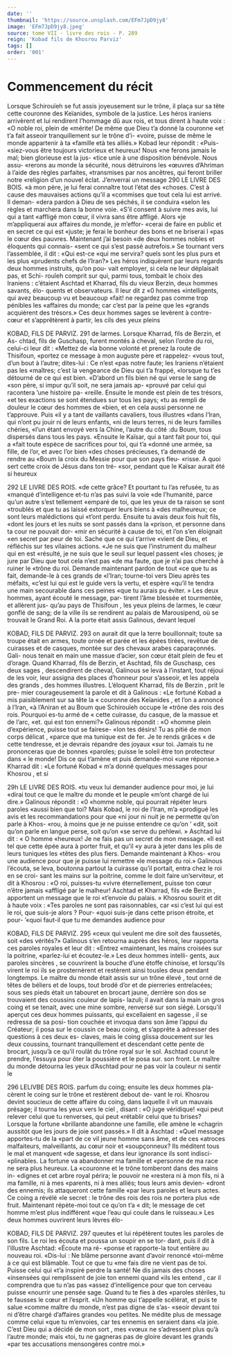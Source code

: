 ```yaml
---
date: ''
thumbnail: 'https://source.unsplash.com/EFm7JpD9jy8'
image: 'EFm7JpD9jy8.jpeg'
source: tome VII - livre des rois - P. 289
reign: 'Kobad fils de Khosrou Parviz'
tags: []
order: '001'
---
```


# Commencement du récit

Lorsque Schirouïeh se fut assis joyeusement sur le trône, il plaça sur sa tête cette couronne des Keïanides, symbole de la justice. Les héros iraniens arrivèrent et lui rendirent l’hommage dû aux rois,
et tous dirent à haute voix : «O noble roi, plein de «mérite! De même que Dieu t’a donné la couronne
«et t’a fait asseoir tranquillement sur le trône d’i-
«voire, puisse de même le monde appartenir à ta «famille età tes alliés.» Kobad leur répondit : «Puis- «siez-vous être toujours victorieux et heureux! Nous «ne ferons jamais le mal; bien glorieuse est la jus- «tice unie à une disposition bénévole. Nous assu- «rerons au monde la sécurité, nous détruirons les «œuvres d’Ahriman à l’aide des règles parfaites,
«transmises par nos ancêtres, qui feront briller notre «religion d’un nouvel éclat. J’enverrai un message
290 LE LIVRE DES BOIS. «à mon père, je lui ferai connaître tout l’état des
«choses. C’est à cause des mauvaises actions qu’il a «commises que tout cela lui est arrivé. Il deman- «dera pardon à Dieu de ses péchés, il se conduira «selon les règles et marchera dans la bonne voie. «S’il consent à suivre mes avis, lui qui a tant
«affligé mon cœur, il vivra sans être affligé. Alors
«je m’appliquerai aux affaires du monde, je m’effor-
«cerai de faire en public et en secret ce qui est «juste; je ferai le bonheur des bons et ne briserai l «pas le cœur des pauvres. Maintenant j’ai besoin
«de deux hommes nobles et éloquents qui connais- «sent ce qui s’est passé autrefois.»
Se tournant vers l’assemblée, il dit : «Qui est-ce
«qui me servira? quels sont les plus purs et les plus «prudents chefs de l’Iran?» Les héros indiquèrent
par leurs regards deux hommes instruits, qu’on pou- vait employer, si cela ne leur déplaisait pas, et Schi- rouîeh comprit sur qui, parmi tous, tombait le choix des Iraniens : c’étaient Aschtad et Kharrad,
fils du vieux Berzin, deux hommes savants, élo- quents et observateurs. Il leur dit z «0 hommes «intelligents, qui avez beaucoup vu et beaucoup «fait! ne regardez pas comme trop pénibles les «affaires du monde; car c’est par la peine que les «grands acquièrent des trésors.»
Ces deux hommes sages se levèrent à contre- cœur et s’apprêtèrent à partir, les cils des yeux pleins

KOBAD, FILS DE PARVIZ. 291 de larmes. Lorsque Kharrad, fils de Berzin, et As- chtad, fils de Guschasp, furent montés à cheval, selon l’ordre du roi, celui-ci leur dit : «Mettez de
«la bonne volonté et prenez la route de Thisifoun, «portez ce message à mon auguste père et rappelez- «vous tout, d’un bout à l’autre; dites-lui : Ce n’est
«pas notre faute; les Iraniens n’étaient pas les
«maîtres; c’est la vengeance de Dieu qui t’a frappé,
«lorsque tu t’es détourné de ce qui est bien.
«D’abord un fils bien né qui verse le sang de
«son père, si impur qu’il soit, ne sera jamais ap- «prouvé par celui qui racontera ’une histoire pa-
«reille. Ensuite le monde est plein de tes trésors,
«et tes exactions se sont étendues sur tous les pays;
«tu as rempli de douleur le cœur des hommes de «bien, et en cela aussi personne ne t’approuve. Puis
«il y a tant de vaillants cavaliers, tous illustres «dans l’lran, qui n’ont pu jouir ni de leurs enfants,
«ni de leurs terres, ni de leurs familles chéries,
«l’un étant envoyé vers la Chine, l’autre du côté
:du Boum, tous dispersés dans tous les pays. «Ensuite le Kaïsar, qui a tant fait pour toi, qui a «fait toute espèce de sacrifices pour toi, qui t’a «donné une armée, sa fille, de l’or, et avec l’or bien
«des choses précieuses, t’a demandé de rendre au «Boum la croix du Messie pour que son pays fleu- «risse. A quoi sert cette croix de Jésus dans ton tré- «sor, pendant que le Kaïsar aurait été si heureux

292 LE LIVRE DES ROIS.
«de cette grâce? Et pourtant tu l’as refusée, tu as «manqué d’intelligence et-tu n’as pas suivi la voie «de l’humanité, parce qu’un autre s’est tellement
«emparé de toi, que les yeux de ta raison se sont
«troublés et que tu as laissé extorquer leurs biens à
«des malheureux; ce sont leurs malédictions qui
«t’ont perdu. Ensuite tu avais deux fois huit fils,
«dont les jours et les nuits se sont passés dans la
«prison, et personne dans ta cour ne pouvait dor- «mir en sécurité à cause de toi, et l’on s’en éloignait
«en secret par peur de toi. Sache que ce qui t’arrive «vient de Dieu, et réfléchis sur tes vilaines actions. «Je ne suis que l’instrument du malheur qui en est «résulté, je ne suis que le seuil sur lequel passent «les choses; je jure par Dieu que tout cela n’est pas «de ma faute, que je n’ai pas cherché à ruiner le «trône du roi. Demande maintenant pardon de tout «ce que tu as fait, demande-le à ces grands de «l’Iran; tourne-toi vers Dieu après tes méfaits,
«c’est lui qui est le guide vers la vertu, et espère «qu’il te tendra une main secourable dans ces peines «que tu aurais pu éviter. »
Les deux hommes, ayant écouté le message, par- tirent l’âme blessée et tourmentée, et allèrent jus-
qu’au pays de Thisifoun , les yeux pleins de larmes,
le cœur gonflé de sang; de la ville ils se rendirent au palais de Marousipend, où se trouvait le Grand Roi. A la porte était assis Galinous, devant lequel

KOBAD, FILS DE PARVIZ. 293
on aurait dit que la terre bouillonnait; toute sa troupe était en armes, toute ornée et parée et les
épées tirées, revêtue de cuirasses et de casques,
montée sur des chevaux arabes caparaçonnés. Gali-
nous tenait en main une massue d’acier, son cœur
était plein de feu et d’orage. Quand Kharrad, fils
de Berzin, et Aschtad, fils de Guschasp, ces deux sages , descendirent de cheval, Galinous se leva à l’instant, tout réjoui de les voir, leur assigna des places d’honneur pour s’asseoir, et les appela des grands , des hommes illustres.
L’éloquent Kharrad, fils de Berzin , prit le pre-
mier courageusement la parole et dit à Galinous : «Le fortuné Kobad a mis paisiblement sur sa tête la
« couronne des Keïanides , et l’on a annoncé à l’lran,
«à l’Aniran et au Boum que Schirouïeh occupe le «trône des rois des rois. Pourquoi es-tu armé de « cette cuirasse, du casque, de la massue et de l’arc, «et. qui est ton ennemi?» Galinous répondit : «O «homme plein d’expérience, puisse tout se fairese-
«Ion tes désirs! Tu as pitié de mon corps délicat , «parce que ma tunique est de fer. Je te rends grâces « de cette tendresse, et je devrais répandre des joyaux «sur toi. Jamais tu ne prononceras que de bonnes «paroles; puisse le soleil être ton protecteur dans
« le monde! Dis ce qui t’amène et puis demande-moi «une réponse.» Kharrad dit : «Le fortuné Kobad
« m’a donné quelques messages pour Khosrou , et si

29h LE LIVRE DES ROIS.
«tu veux lui demander audience pour moi, je lui «dirai tout ce que le maître du monde et le peuple «m’ont chargé de lui dire.» Galinous répondit : «0
«homme noble, qui pourrait répéter leurs paroles «aussi bien que toi? Mais Kobad, le roi de l’Iran, m’a «prodigué les avis et les recommandations pour que «ni jour ni nuit je ne permette qu’on parle à Khos- «rou, à moins que je ne puisse entendre ce qu’on
’ «dit, soit qu’on parle en langue perse, soit qu’on
«se serve du pehlewi. » Aschtad lui dit : « O homme «heureux! Je ne fais pas un secret de mon message. «Il est tel que cette épée aura à porter fruit, et qu’il
«y aura à jeter dans les plis de leurs tuniques les «têtes des plus fiers. Demande maintenant à Khos- «rou une audience pour que je puisse lui remettre «le message du roi.»
Galinous l’écouta, se leva, boutonna partout la
cuirasse qu’il portait, entra chez le roi en se croi-
sant les mains sur la poitrine, comme le doit faire
un’serviteur, et dit à Khosrou : «O roi, puisses-tu
«vivre éternellement, puisse ton cœur n’être jamais
«affligé par le malheur! Aschtad et Kharrad, fils
«de Berzin , apportent un message que le roi «t’envoie du palais. » Khosrou sourit et dit à haute
voix : «Tes paroles ne sont pas raisonnables, car «si c’est lui qui est le roi, que suis-je alors ? Pour- «quoi suis-je dans cette prison étroite, et pour-
’«quoi faut-il que tu me demandes audience pour

KOBAD, FILS DE PARVIZ. 295
«ceux qui veulent me dire soit des faussetés, soit «des vérités?»
Galinous s’en retourna auprès des héros, leur rapporta ces paroles royales et leur dit : «Entrez
«maintenant, les mains croisées sur la poitrine, «parlez-lui et écoutez-le.» Les deux hommes intelli- gents, aux paroles sincères , se couvrirent la bouche d’une étoffe chinoise, et lorsqu’ils virent le roi ils se prosternèrent et restèrent ainsi tousles deux pendant longtemps. Le maître du monde était assis sur un trône élevé , tout orné de têtes de béliers et de loups,
tout brodé d’or et de pierreries entrelacées; sous
ses pieds était un tabouret en brocart jaune, derrière
son dos se trouvaient des coussins couleur de lapis-
lazuli; il avait dans la main un gros coing et se
tenait, avec une mine sombre, renversé sur son siégé. Lorsqu’il aperçut ces deux hommes puissants,
qui excellaient en sagesse , il se redressa de sa posi-
tion couchée et invoqua dans son âme l’appui du
Créateur; il posa sur le coussin ce beau coing, et
s’apprête à adresser des questions à ces deux es-
claves, mais le coing glissa doucement sur les deux
coussins, tournant tranquillement et descendant cette pente de brocart, jusqu’à ce qu’il roulât du
trône royal sur le sol. Aschtad courut le prendre, l’essuya pour ôter la poussière et le posa sur. son front. Le maître du monde détourna les yeux d’Aschtad pour ne pas voir la couleur ni sentir le

296 LELIVBE DES ROIS.
parfum du coing; ensuite les deux hommes pla- cèrent le coing sur le trône et restèrent debout de- vant le roi.
Khosrou devint soucieux de cette affaire du coing, dans laquelle il vit un mauvais présage; il tourna les yeux vers le ciel , disant : «O juge véridique! «qui peut relever celui que tu renverses, qui peut «rétablir celui que tu brises? Lorsque la fortune «brillante abandonne une famille, elle amène le «chagrin aussitôt que les jours de joie sont passés.»
Il dit à Aschtad : «Quel message apportes-tu de la «part de ce vil jeune homme sans âme, et de ces «atroces malfaiteurs, malveillants, au cœur noir et «soupçonneux? Ils méditent tous le mal et manquent «de sagesse, et dans leur ignorance ils sont indisci- «plinables. La fortune va abandonner ma famille et «personne de ma race ne sera plus heureux. La «couronne et le trône tomberont dans des mains in- «dignes et cet arbre royal périra; le pouvoir ne «restera ni à mon fils, ni à ma famille, ni à mes «parents, ni à mes alliés; tous leurs amis devien- «dront des ennemis; ils attaqueront cette famille «par leurs paroles et leurs actes. Ce coing a révélé
«le secret : le trône des rois des rois ne portera plus «de fruit. Maintenant répète-moi tout ce qu’on t’a
« dit; le message de cet homme m’est plus indifférent «que l’eau qui coule dans le ruisseau.»
Les deux hommes ouvrirent leurs lèvres élo-

KOBAD, FILS DE PARVIZ. 297 queutes et lui répétèrent toutes les paroles de son
fils. Le roi les écouta et poussa un soupir en se tor- dant, puis il dit à l’illustre Aschtad: «Écoute ma ré-
«ponse et rapporte-la tout entière au nouveau roi. «Dis-lui : Ne blâme personne avant d’avoir renoncé «toi-même à ce qui est blâmable. Tout ce que tu «me fais dire ne vient pas de toi. Puisse celui qui «t’a inspiré perdre la santé! Ne dis jamais des choses «insensées qui remplissent de joie ton ennemi quand «ils les entend , car il comprendra que tu n’as pas «assez d’intelligence pour que ton cerveau puisse «nourrir une pensée sage. Quand tu te fies à des «paroles stériles, tu te fausses le cœur et l’esprit.
«Un homme qui t’appelle scélérat, et puis te salue «comme maître du monde, n’est pas digne de s’as-
«seoir devant toi ni d’être chargé d’affaires grandes
«ou petites. Ne médite plus de message comme celui «que tu m’envoies, car tes ennemis en seraient dans «la joie. C’est Dieu qui a décidé de mon sort , mes «vœux ne s’adressent plus qu’à l’autre monde; mais
«toi, tu ne gagneras pas de gloire devant les grands «par tes accusations mensongères contre moi.»
